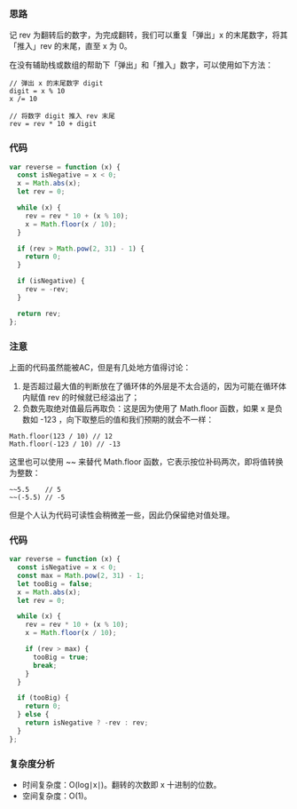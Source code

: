 ### 思路
记 rev 为翻转后的数字，为完成翻转，我们可以重复「弹出」x 的末尾数字，将其「推入」rev 的末尾，直至 x 为 0。

在没有辅助栈或数组的帮助下「弹出」和「推入」数字，可以使用如下方法：
```
// 弹出 x 的末尾数字 digit
digit = x % 10
x /= 10

// 将数字 digit 推入 rev 末尾
rev = rev * 10 + digit
```

### 代码
```js
var reverse = function (x) {
  const isNegative = x < 0;
  x = Math.abs(x);
  let rev = 0;

  while (x) {
    rev = rev * 10 + (x % 10);
    x = Math.floor(x / 10);
  }

  if (rev > Math.pow(2, 31) - 1) {
    return 0;
  }

  if (isNegative) {
    rev = -rev;
  }

  return rev;
};
```

### 注意
上面的代码虽然能被AC，但是有几处地方值得讨论：
1. 是否超过最大值的判断放在了循环体的外层是不太合适的，因为可能在循环体内赋值 rev 的时候就已经溢出了；
2. 负数先取绝对值最后再取负：这是因为使用了 Math.floor 函数，如果 x 是负数如 -123 ，向下取整后的值和我们预期的就会不一样：
```
Math.floor(123 / 10) // 12
Math.floor(-123 / 10) // -13
```
这里也可以使用 ~~ 来替代 Math.floor 函数，它表示按位补码两次，即将值转换为整数：
```
~~5.5    // 5
~~(-5.5) // -5
```
但是个人认为代码可读性会稍微差一些，因此仍保留绝对值处理。

### 代码
```js
var reverse = function (x) {
  const isNegative = x < 0;
  const max = Math.pow(2, 31) - 1;
  let tooBig = false;
  x = Math.abs(x);
  let rev = 0;

  while (x) {
    rev = rev * 10 + (x % 10);
    x = Math.floor(x / 10);

    if (rev > max) {
      tooBig = true;
      break;
    }
  }

  if (tooBig) {
    return 0;
  } else {
    return isNegative ? -rev : rev;
  }
};
```


### 复杂度分析

* 时间复杂度：O(log∣x∣)。翻转的次数即 x 十进制的位数。
* 空间复杂度：O(1)。